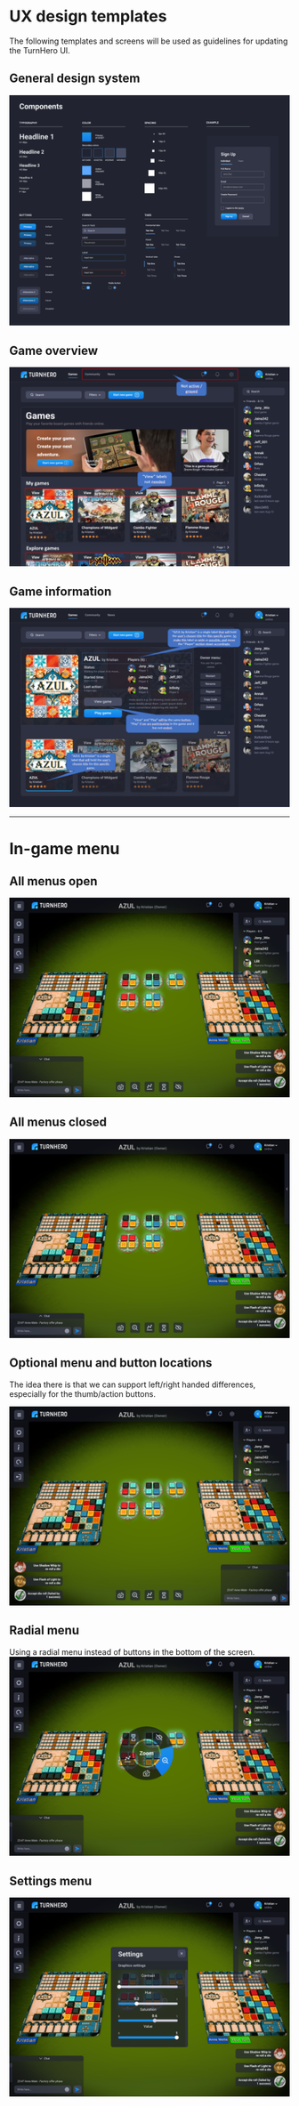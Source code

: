 # UX design templates
The following templates and screens will be used as guidelines for updating the TurnHero UI.

## General design system
![Design system](basic-ui-design-system.png)

## Game overview
![Game overview](ux-welcome-overview.png)

## Game information
![Specific game information](ux-specific-game.png)

---
# In-game menu

## All menus open
![All menus open](ingame/th-ingame-1-open-menus.png)

## All menus closed
![All menus open](ingame/th-ingame-2-closed-menus.png)

## Optional menu and button locations
The idea there is that we can support left/right handed differences, especially for the thumb/action buttons.

![Optional menu locations](ingame/th-ingame-3-optional-menu-locations.png)

## Radial menu
Using a radial menu instead of buttons in the bottom of the screen.
![Optional menu locations](ingame/th-ingame-4-radial-menu.png)

## Settings menu
![Settings menu](ingame/th-ingame-5-settingsmenu.png)